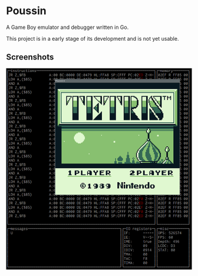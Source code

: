 # Poussin
A Game Boy emulator and debugger written in Go.

This project is in a early stage of its development and is not yet usable.

## Screenshots
![screen0](.doc/screen0.png)
